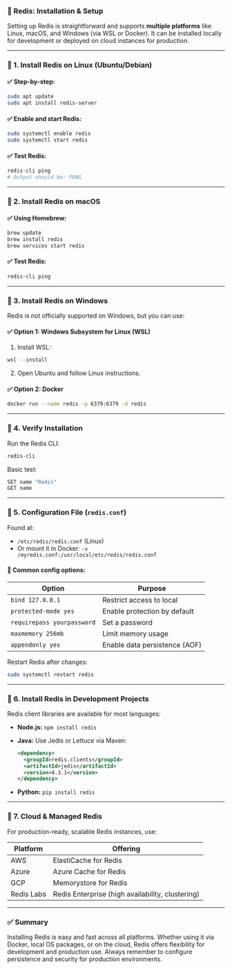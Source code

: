 ### 📘 Redis: Installation & Setup

Setting up Redis is straightforward and supports **multiple platforms** like Linux, macOS, and Windows (via WSL or Docker). It can be installed locally for development or deployed on cloud instances for production.

---

### 🔹 1. **Install Redis on Linux (Ubuntu/Debian)**

#### ✅ Step-by-step:

```bash
sudo apt update
sudo apt install redis-server
```

#### ✅ Enable and start Redis:

```bash
sudo systemctl enable redis
sudo systemctl start redis
```

#### ✅ Test Redis:

```bash
redis-cli ping
# Output should be: PONG
```

---

### 🔹 2. **Install Redis on macOS**

#### ✅ Using Homebrew:

```bash
brew update
brew install redis
brew services start redis
```

#### ✅ Test Redis:

```bash
redis-cli ping
```

---

### 🔹 3. **Install Redis on Windows**

Redis is not officially supported on Windows, but you can use:

#### ✅ Option 1: **Windows Subsystem for Linux (WSL)**

1. Install WSL:

```powershell
wsl --install
```

2. Open Ubuntu and follow Linux instructions.

#### ✅ Option 2: **Docker**

```bash
docker run --name redis -p 6379:6379 -d redis
```

---

### 🔹 4. **Verify Installation**

Run the Redis CLI:

```bash
redis-cli
```

Basic test:

```bash
SET name "Redis"
GET name
```

---

### 🔹 5. **Configuration File (`redis.conf`)**

Found at:

* `/etc/redis/redis.conf` (Linux)
* Or mount it in Docker: `-v /myredis.conf:/usr/local/etc/redis/redis.conf`

#### 🔧 Common config options:

| Option                     | Purpose                       |
| -------------------------- | ----------------------------- |
| `bind 127.0.0.1`           | Restrict access to local      |
| `protected-mode yes`       | Enable protection by default  |
| `requirepass yourpassword` | Set a password                |
| `maxmemory 256mb`          | Limit memory usage            |
| `appendonly yes`           | Enable data persistence (AOF) |

Restart Redis after changes:

```bash
sudo systemctl restart redis
```

---

### 🔹 6. **Install Redis in Development Projects**

Redis client libraries are available for most languages:

* **Node.js:**
  `npm install redis`

* **Java:**
  Use Jedis or Lettuce via Maven:

  ```xml
  <dependency>
    <groupId>redis.clients</groupId>
    <artifactId>jedis</artifactId>
    <version>4.3.1</version>
  </dependency>
  ```

* **Python:**
  `pip install redis`

---

### 🔹 7. **Cloud & Managed Redis**

For production-ready, scalable Redis instances, use:

| Platform   | Offering                                         |
| ---------- | ------------------------------------------------ |
| AWS        | ElastiCache for Redis                            |
| Azure      | Azure Cache for Redis                            |
| GCP        | Memorystore for Redis                            |
| Redis Labs | Redis Enterprise (high availability, clustering) |

---

### ✅ Summary

Installing Redis is easy and fast across all platforms. Whether using it via Docker, local OS packages, or on the cloud, Redis offers flexibility for development and production use. Always remember to configure persistence and security for production environments.

